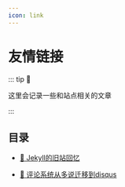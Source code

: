 ```yaml
---
icon: link
---
```


# 友情链接
::: tip 🧩

这里会记录一些和站点相关的文章

:::
## 目录

- [📌 Jekyll的旧站回忆](blog/jekyll.md)

- [📌 评论系统从多说迁移到disqus](blog/disqus.md)

